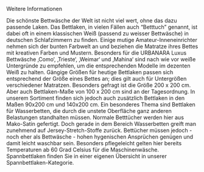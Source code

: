 Weitere Informationen

Die schönste Bettwäsche der Welt ist nicht viel wert, ohne das dazu passende Laken. Das Bettlaken, in vielen Fällen auch “Betttuch” genannt, ist dabei oft in einem klassischen Weiß (passend zu weisser Bettwäsche) in deutschen Schlafzimmern zu finden. Einige mutige Amateur-Inneneinrichter nehmen sich der bunten Farbwelt an und beziehen die Matratze ihres Bettes mit kreativen Farben und Mustern.
Besonders für die URBANARA Luxus Bettwäsche ‚Como‘, ‚Trieste‘, ‚Weimar‘ und ‚Mahina‘ sind nach wie vor weiße Untergründe zu empfehlen, um die entsprechenden Modelle im dezenten Weiß zu halten.
Gängige Größen für heutige Bettlaken passen sich entsprechend der Größe eines Bettes an; dies gilt auch für Untergrößen verschiedener Matratzen. Besonders gefragt ist die Größe 200 x 200 cm. Aber auch Bettlaken-Maße von 100 x 200 cm sind an der Tagesordnung. In unserem Sortiment finden sich jedoch auch zusätzlich Bettlaken in den Maßen 90x200 cm und 140x200 cm. Ein besonderes Thema sind Bettlaken für Wasserbetten, die durch die unstete Oberfläche ganz anderen Belastungen standhalten müssen. Normale Betttücher werden hier aus Mako-Satin gefertigt. Doch gerade in dem Bereich Wasserbetten greift man zunehmend auf Jersey-Stretch-Stoffe zurück.
Bettücher müssen jedoch - noch eher als Bettwäsche - hohen hygenischen Ansprüchen genügen und damit leicht waschbar sein. Besonders pflegeleicht gelten hier bereits Temperaturen ab 60 Grad Celsius für die Maschinenwäsche.
Spannbettlaken finden Sie in einer eigenen Übersicht in unserer Spannbettlaken-Kategorie.

